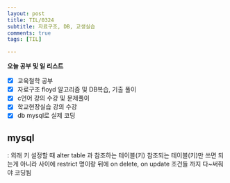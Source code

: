 ```yaml
---
layout: post
title: TIL/0324
subtitle: 자료구조, DB, 교생실습
comments: true
tags: [TIL]

---
```

**오늘 공부 및  일 리스트**

 - [x] 교육철학 공부
 - [x] 자료구조 floyd 알고리즘 및 DB복습, 기출 풀이
 - [x] c언어 강의 수강 및 문제풀이
 - [x] 학교현장실습 강의 수강
 - [x] db mysql로 실제 코딩

## mysql
: 외래 키 설정할 때 alter table 과 참조하는 테이블(키) 참조되는 테이블(키)만 쓰면 되는게 아니라 사이에 restrict 명이랑 뒤에 on delete, on update 조건들 까지 다~써줘야 코딩됨 
